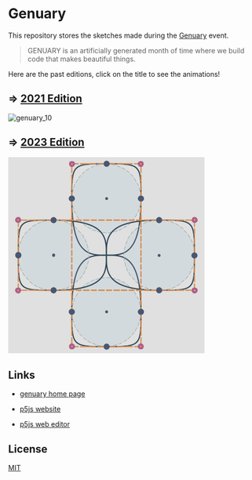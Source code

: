 # Genuary

This repository stores the sketches made during the [Genuary](https://genuary.art/) event.

> GENUARY is an artificially generated month of time where we build code that makes beautiful things.

Here are the past editions, click on the title to see the animations!

## => [2021 Edition](./2021/README.md)

<img src="./2021/day_10/genuary_10.gif" alt="genuary_10" width="400" />

## => [2023 Edition](./2023/README.md)

<img src="./2023/day_1/genuary_1.gif" alt="genuary_1" width="400" />

## Links

- [genuary home page](https://genuary2021.github.io)

- [p5js website](p5js.org/)

- [p5js web editor](https://editor.p5js.org/)

## License

[MIT](https://choosealicense.com/licenses/mit/)
